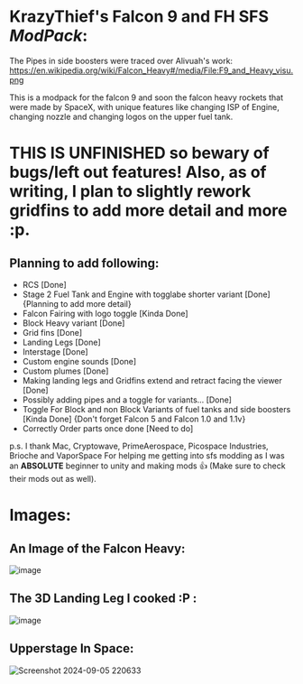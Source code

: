 # KrazyThief's Falcon 9 and FH SFS *ModPack*:

The Pipes in side boosters were traced over Alivuah's work: https://en.wikipedia.org/wiki/Falcon_Heavy#/media/File:F9_and_Heavy_visu.png

This is a modpack for the falcon 9 and soon the falcon heavy rockets that were made by SpaceX, with unique features like changing ISP of Engine, changing nozzle and changing logos on the upper fuel tank.

# THIS IS UNFINISHED so bewary of bugs/left out features! Also, as of writing, I plan to slightly rework gridfins to add more detail and more :p. 

## Planning to add following:

- RCS [Done]
- Stage 2 Fuel Tank and Engine with togglabe shorter variant [Done] {Planning to add more detail}
- Falcon Fairing with logo toggle [Kinda Done]
- Block Heavy variant [Done]
- Grid fins [Done]
- Landing Legs [Done]
- Interstage [Done]
- Custom engine sounds [Done]
- Custom plumes [Done]
- Making landing legs and Gridfins extend and retract facing the viewer [Done]
- Possibly adding pipes and a toggle for variants... [Done]
- Toggle For Block and non Block Variants of fuel tanks and side boosters [Kinda Done] {Don't forget Falcon 5 and Falcon 1.0 and 1.1v}
- Correctly Order parts once done [Need to do]


p.s. I thank Mac, Cryptowave, PrimeAerospace, Picospace Industries, Brioche and VaporSpace For helping me getting into sfs modding as I was an **ABSOLUTE** beginner to unity and making mods 👍
(Make sure to check their mods out as well).

# Images:
## An Image of the Falcon Heavy:

![image](https://github.com/user-attachments/assets/568b8c6a-509d-4d00-91ff-c09f261a8a5e)



## The 3D Landing Leg I cooked :P :

![image](https://github.com/user-attachments/assets/5295e3f0-3782-4ee2-b80c-13b320bbd545)



## Upperstage In Space:
![Screenshot 2024-09-05 220633](https://github.com/user-attachments/assets/89fa5dca-f957-4581-8d6c-7ab851e1a625)

